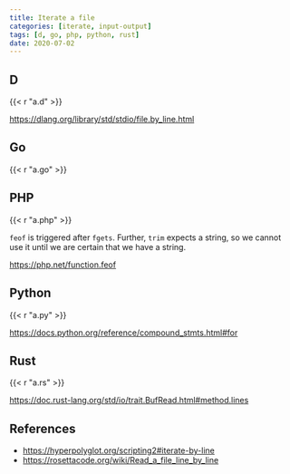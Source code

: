 ```yaml
---
title: Iterate a file
categories: [iterate, input-output]
tags: [d, go, php, python, rust]
date: 2020-07-02
---
```


## D

{{< r "a.d" >}}

<https://dlang.org/library/std/stdio/file.by_line.html>

## Go

{{< r "a.go" >}}

## PHP

{{< r "a.php" >}}

`feof` is triggered after `fgets`. Further, `trim` expects a string, so we
cannot use it until we are certain that we have a string.

<https://php.net/function.feof>

## Python

{{< r "a.py" >}}

<https://docs.python.org/reference/compound_stmts.html#for>

## Rust

{{< r "a.rs" >}}

<https://doc.rust-lang.org/std/io/trait.BufRead.html#method.lines>

## References

- <https://hyperpolyglot.org/scripting2#iterate-by-line>
- <https://rosettacode.org/wiki/Read_a_file_line_by_line>
